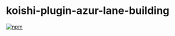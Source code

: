 # koishi-plugin-azur-lane-building

[![npm](https://img.shields.io/npm/v/koishi-plugin-azur-lane-building?style=flat-square)](https://www.npmjs.com/package/koishi-plugin-azur-lane-building)


